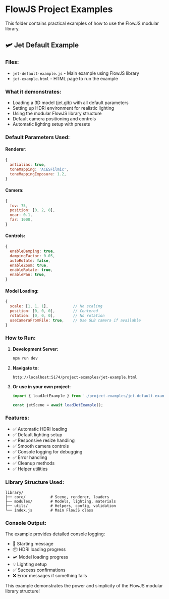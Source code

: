 # FlowJS Project Examples

This folder contains practical examples of how to use the FlowJS modular library.

## 🛩️ Jet Default Example

### Files:
- `jet-default-example.js` - Main example using FlowJS library
- `jet-example.html` - HTML page to run the example

### What it demonstrates:
- Loading a 3D model (jet.glb) with all default parameters
- Setting up HDRI environment for realistic lighting
- Using the modular FlowJS library structure
- Default camera positioning and controls
- Automatic lighting setup with presets

### Default Parameters Used:

#### Renderer:
```javascript
{
  antialias: true,
  toneMapping: 'ACESFilmic',
  toneMappingExposure: 1.2,
}
```

#### Camera:
```javascript
{
  fov: 75,
  position: [0, 2, 8],
  near: 0.1,
  far: 1000,
}
```

#### Controls:
```javascript
{
  enableDamping: true,
  dampingFactor: 0.05,
  autoRotate: false,
  enableZoom: true,
  enableRotate: true,
  enablePan: true,
}
```

#### Model Loading:
```javascript
{
  scale: [1, 1, 1],           // No scaling
  position: [0, 0, 0],        // Centered
  rotation: [0, 0, 0],        // No rotation
  useCameraFromFile: true,    // Use GLB camera if available
}
```

### How to Run:

1. **Development Server:**
   ```bash
   npm run dev
   ```

2. **Navigate to:**
   ```
   http://localhost:5174/project-examples/jet-example.html
   ```

3. **Or use in your own project:**
   ```javascript
   import { loadJetExample } from './project-examples/jet-default-example.js';
   
   const jetScene = await loadJetExample();
   ```

### Features:
- ✅ Automatic HDRI loading
- ✅ Default lighting setup
- ✅ Responsive resize handling
- ✅ Smooth camera controls
- ✅ Console logging for debugging
- ✅ Error handling
- ✅ Cleanup methods
- ✅ Helper utilities

### Library Structure Used:
```
library/
├── core/           # Scene, renderer, loaders
├── modules/        # Models, lighting, materials
├── utils/          # Helpers, config, validation
└── index.js        # Main FlowJS class
```

### Console Output:
The example provides detailed console logging:
- 🚀 Starting message
- 📦 HDRI loading progress
- 🛩️ Model loading progress
- 💡 Lighting setup
- ✅ Success confirmations
- ❌ Error messages if something fails

This example demonstrates the power and simplicity of the FlowJS modular library structure!
